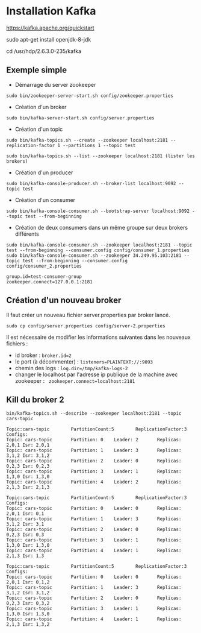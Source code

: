 # Installation Kafka

https://kafka.apache.org/quickstart

sudo apt-get install openjdk-8-jdk

cd /usr/hdp/2.6.3.0-235/kafka

## Exemple simple
* Démarrage du server zookeeper
```
sudo bin/zookeeper-server-start.sh config/zookeeper.properties
```

* Création d'un broker
```
sudo bin/kafka-server-start.sh config/server.properties
```

* Création d'un topic
```
sudo bin/kafka-topics.sh --create --zookeeper localhost:2181 --replication-factor 1 --partitions 1 --topic test

sudo bin/kafka-topics.sh --list --zookeeper localhost:2181 (lister les brokers)
```

* Création d'un producer
```
sudo bin/kafka-console-producer.sh --broker-list localhost:9092 --topic test
```
* Création d'un consumer
```
sudo bin/kafka-console-consumer.sh --bootstrap-server localhost:9092 --topic test --from-beginning
```
* Création de deux consumers dans un même groupe sur deux brokers différents

```
sudo bin/kafka-console-consumer.sh --zookeeper localhost:2181 --topic test --from-beginning --consumer.config config/consumer_1.properties
sudo bin/kafka-console-consumer.sh --zookeeper 34.249.95.103:2181 --topic test --from-beginning --consumer.config config/consumer_2.properties
```

```
group.id=test-consumer-group
zookeeper.connect=127.0.0.1:2181
```

## Création d'un nouveau broker

Il faut créer un nouveau fichier server.properties par broker lancé.
```
sudo cp config/server.properties config/server-2.properties
```

Il est nécessaire de modifier les informations suivantes dans les nouveaux fichiers :
 
* id broker : `broker.id=2`
* le port (à décommenter) : `listeners=PLAINTEXT://:9093` 
* chemin des logs : `log.dir=/tmp/kafka-logs-2`
* changer le localhost par l'adresse ip publique de la machine avec zookeeper : ` zookeeper.connect=localhost:2181`


## Kill du broker 2
```
bin/kafka-topics.sh --describe --zookeeper localhost:2181 --topic cars-topic

Topic:cars-topic        PartitionCount:5        ReplicationFactor:3     Configs:
Topic: cars-topic       Partition: 0    Leader: 2       Replicas: 2,0,1 Isr: 2,0,1
Topic: cars-topic       Partition: 1    Leader: 3       Replicas: 3,1,2 Isr: 3,1,2
Topic: cars-topic       Partition: 2    Leader: 0       Replicas: 0,2,3 Isr: 0,2,3
Topic: cars-topic       Partition: 3    Leader: 1       Replicas: 1,3,0 Isr: 1,3,0
Topic: cars-topic       Partition: 4    Leader: 2       Replicas: 2,1,3 Isr: 2,1,3

Topic:cars-topic        PartitionCount:5        ReplicationFactor:3     Configs:
Topic: cars-topic       Partition: 0    Leader: 0       Replicas: 2,0,1 Isr: 0,1
Topic: cars-topic       Partition: 1    Leader: 3       Replicas: 3,1,2 Isr: 3,1
Topic: cars-topic       Partition: 2    Leader: 0       Replicas: 0,2,3 Isr: 0,3
Topic: cars-topic       Partition: 3    Leader: 1       Replicas: 1,3,0 Isr: 1,3,0
Topic: cars-topic       Partition: 4    Leader: 1       Replicas: 2,1,3 Isr: 1,3

Topic:cars-topic        PartitionCount:5        ReplicationFactor:3     Configs:
Topic: cars-topic       Partition: 0    Leader: 0       Replicas: 2,0,1 Isr: 0,1,2
Topic: cars-topic       Partition: 1    Leader: 3       Replicas: 3,1,2 Isr: 3,1,2
Topic: cars-topic       Partition: 2    Leader: 0       Replicas: 0,2,3 Isr: 0,3,2
Topic: cars-topic       Partition: 3    Leader: 1       Replicas: 1,3,0 Isr: 1,3,0
Topic: cars-topic       Partition: 4    Leader: 1       Replicas: 2,1,3 Isr: 1,3,2
```

